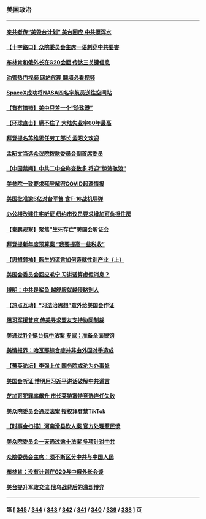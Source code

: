 ### 美国政治
---
#### [亲共者传“美毁台计划” 美台回应 中共搅浑水](../../pages/ncid1078159/n13941364.md?03030445) 
#### [【十字路口】众院委员会主席一语刺穿中共要害](../../pages/ncid1078159/n13941632.md?03030445) 
#### [布林肯和俄外长在G20会面 传达三关键信息](../../pages/ncid1078159/n13941678.md?03030445) 
#### [油管热门视频 网站代理 翻墙必看视频](http://138.2.39.72:81/youtube.html?epic-marker?03030445)
#### [SpaceX成功将NASA四名宇航员送往空间站](../../pages/ncid1078159/n13941501.md?03030445) 
#### [【有冇搞错】美中只差一个“珍珠港”](../../pages/ncid1078159/n13941423.md?03030445) 
#### [【环球直击】瞒不住了 大陆失业率60年最高](../../pages/ncid1078159/n13940979.md?03030445) 
#### [拜登提名苏维思任劳工部长 孟昭文欢迎](../../pages/ncid1078159/n13941261.md?03030445) 
#### [孟昭文当选众议院拨款委员会副首席委员](../../pages/ncid1078159/n13941260.md?03030445) 
#### [【中国禁闻】中共二中全称变数多 将迎“惊涛骇浪”](../../pages/ncid1078159/n13940957.md?03030445) 
#### [美参院一致要求拜登解密COVID起源情报](../../pages/ncid1078159/n13941341.md?03030445) 
#### [美国批准逾6亿对台军售 含F-16战机导弹](../../pages/ncid1078159/n13941203.md?03030445) 
#### [办公楼改建住宅听证 纽约市议员要求增加可负担住房](../../pages/ncid1078159/n13941218.md?03030445) 
#### [【秦鹏观察】聚焦“生死存亡”美国会听证会](../../pages/ncid1078159/n13941040.md?03030445) 
#### [拜登提新年度预算案 “我要提高一些税收”](../../pages/ncid1078159/n13941043.md?03030445) 
#### [【思想领袖】医生的谎言如何造就性别产业（上）](../../pages/ncid1078159/n13930617.md?03030445) 
#### [美国会委员会回应毛宁 习讲话算虚假消息？](../../pages/ncid1078159/n13941031.md?03030445) 
#### [博明：中共是鲨鱼 越舒服就越侵略别人](../../pages/ncid1078159/n13940945.md?03030445) 
#### [【热点互动】“习法治思想”意外给美国会作证](../../pages/ncid1078159/n13940999.md?03030445) 
#### [阻习军援普京 传美寻求盟友支持协同制裁](../../pages/ncid1078159/n13940971.md?03030445) 
#### [美通过11个挺台抗中法案 专家：准备全面脱钩](../../pages/ncid1078159/n13940906.md?03030445) 
#### [美情报界：哈瓦那综合症并非由外国对手造成](../../pages/ncid1078159/n13940909.md?03030445) 
#### [【菁英论坛】李强上位 国务院或沦为办事处](../../pages/ncid1078159/n13940844.md?03030445) 
#### [美国会听证 博明用习近平讲话破解中共谎言](../../pages/ncid1078159/n13940898.md?03030445) 
#### [芝加哥犯罪率飙升 市长莱特富特竞选连任失败](../../pages/ncid1078159/n13940883.md?03030445) 
#### [美众院委员会通过法案 授权拜登禁TikTok](../../pages/ncid1078159/n13940834.md?03030445) 
#### [【时事金扫描】河南滑县砍人案 官方处理惹民愤](../../pages/ncid1078159/n13940840.md?03030445) 
#### [美众院委员会一天通过逾十法案 多项针对中共](../../pages/ncid1078159/n13940852.md?03030445) 
#### [众院委员会主席：须不断区分中共与中国人民](../../pages/ncid1078159/n13940854.md?03030445) 
#### [布林肯：没有计划在G20与中俄外长会谈](../../pages/ncid1078159/n13940782.md?03030445) 
#### [美台提升军政交流 俄乌战背后的激烈博弈](../../pages/ncid1078159/n13940114.md?03030445) 

---
#### 第 [ [345](./345.md?03030445) / [344](./344.md?03030445) / [343](./343.md?03030445) / [342](./342.md?03030445) / [341](./341.md?03030445) / [340](./340.md?03030445) / [339](./339.md?03030445) / [338](./338.md?03030445) ] 页
